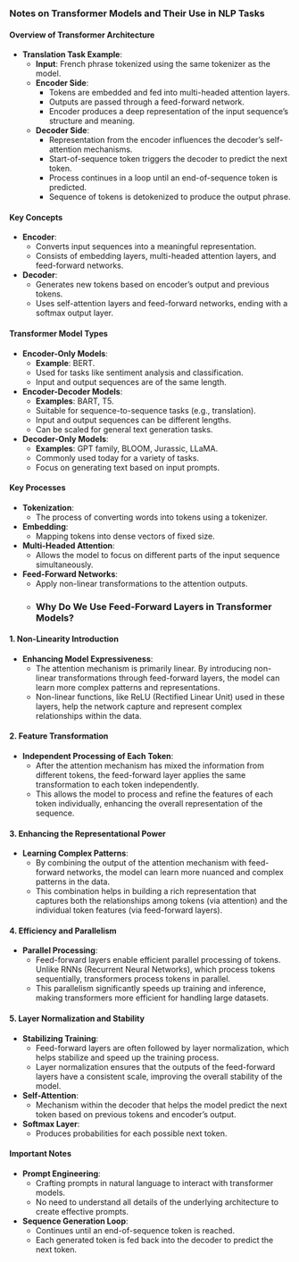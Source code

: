 ### Notes on Transformer Models and Their Use in NLP Tasks

#### Overview of Transformer Architecture

- **Translation Task Example**:
  - **Input**: French phrase tokenized using the same tokenizer as the model.
  - **Encoder Side**:
    - Tokens are embedded and fed into multi-headed attention layers.
    - Outputs are passed through a feed-forward network.
    - Encoder produces a deep representation of the input sequence’s structure and meaning.
  - **Decoder Side**:
    - Representation from the encoder influences the decoder’s self-attention mechanisms.
    - Start-of-sequence token triggers the decoder to predict the next token.
    - Process continues in a loop until an end-of-sequence token is predicted.
    - Sequence of tokens is detokenized to produce the output phrase.

#### Key Concepts

- **Encoder**:
  - Converts input sequences into a meaningful representation.
  - Consists of embedding layers, multi-headed attention layers, and feed-forward networks.
- **Decoder**:
  - Generates new tokens based on encoder’s output and previous tokens.
  - Uses self-attention layers and feed-forward networks, ending with a softmax output layer.

#### Transformer Model Types
- **Encoder-Only Models**:
  - **Example**: BERT.
  - Used for tasks like sentiment analysis and classification.
  - Input and output sequences are of the same length.
- **Encoder-Decoder Models**:
  - **Examples**: BART, T5.
  - Suitable for sequence-to-sequence tasks (e.g., translation).
  - Input and output sequences can be different lengths.
  - Can be scaled for general text generation tasks.
- **Decoder-Only Models**:
  - **Examples**: GPT family, BLOOM, Jurassic, LLaMA.
  - Commonly used today for a variety of tasks.
  - Focus on generating text based on input prompts.

#### Key Processes

- **Tokenization**:
  - The process of converting words into tokens using a tokenizer.
- **Embedding**:
  - Mapping tokens into dense vectors of fixed size.
- **Multi-Headed Attention**:
  - Allows the model to focus on different parts of the input sequence simultaneously.
- **Feed-Forward Networks**:
  - Apply non-linear transformations to the attention outputs.
  - ### Why Do We Use Feed-Forward Layers in Transformer Models?

#### 1. **Non-Linearity Introduction**

- **Enhancing Model Expressiveness**:
  - The attention mechanism is primarily linear. By introducing non-linear transformations through feed-forward layers, the model can learn more complex patterns and representations.
  - Non-linear functions, like ReLU (Rectified Linear Unit) used in these layers, help the network capture and represent complex relationships within the data.

#### 2. **Feature Transformation**

- **Independent Processing of Each Token**:
  - After the attention mechanism has mixed the information from different tokens, the feed-forward layer applies the same transformation to each token independently.
  - This allows the model to process and refine the features of each token individually, enhancing the overall representation of the sequence.

#### 3. **Enhancing the Representational Power**

- **Learning Complex Patterns**:
  - By combining the output of the attention mechanism with feed-forward networks, the model can learn more nuanced and complex patterns in the data.
  - This combination helps in building a rich representation that captures both the relationships among tokens (via attention) and the individual token features (via feed-forward layers).

#### 4. **Efficiency and Parallelism**

- **Parallel Processing**:
  - Feed-forward layers enable efficient parallel processing of tokens. Unlike RNNs (Recurrent Neural Networks), which process tokens sequentially, transformers process tokens in parallel.
  - This parallelism significantly speeds up training and inference, making transformers more efficient for handling large datasets.

#### 5. **Layer Normalization and Stability**

- **Stabilizing Training**:
  - Feed-forward layers are often followed by layer normalization, which helps stabilize and speed up the training process.
  - Layer normalization ensures that the outputs of the feed-forward layers have a consistent scale, improving the overall stability of the model.
- **Self-Attention**:
  - Mechanism within the decoder that helps the model predict the next token based on previous tokens and encoder’s output.
- **Softmax Layer**:
  - Produces probabilities for each possible next token.

#### Important Notes

- **Prompt Engineering**:
  - Crafting prompts in natural language to interact with transformer models.
  - No need to understand all details of the underlying architecture to create effective prompts.
- **Sequence Generation Loop**:
  - Continues until an end-of-sequence token is reached.
  - Each generated token is fed back into the decoder to predict the next token.
